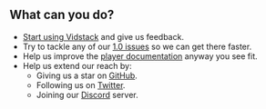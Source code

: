 ## What can you do?

- [Start using Vidstack](../../quickstart/index.md) and give us feedback.
- Try to tackle any of our [1.0 issues](https://github.com/vidstack/vidstack/projects/1) so
  we can get there faster.
- Help us improve the [player documentation](https://github.com/vidstack/vidstack/tree/main/apps/site)
  anyway you see fit.
- Help us extend our reach by:
  - Giving us a star on [GitHub](https://github.com/vidstack/vidstack).
  - Following us on [Twitter](https://twitter.com/vidstackjs).
  - Joining our [Discord](https://discord.com/invite/7RGU7wvsu9) server.
